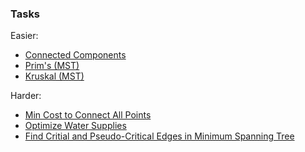### Tasks
Easier:
* [Connected Components](https://www.hackerrank.com/contests/6-20232024/challenges/1-579/problem)
* [Prim's (MST)](https://www.hackerrank.com/challenges/primsmstsub/problem)
* [Kruskal (MST)](https://www.hackerrank.com/challenges/kruskalmstrsub/problem)

Harder:
* [Min Cost to Connect All Points](https://leetcode.com/problems/min-cost-to-connect-all-points/description/)
* [Optimize Water Supplies](https://github.com/azl397985856/leetcode/blob/master/problems/1168.optimize-water-distribution-in-a-village-en.md)
* [Find Critial and Pseudo-Critical Edges in Minimum Spanning Tree](https://leetcode.com/problems/find-critical-and-pseudo-critical-edges-in-minimum-spanning-tree/description/)
